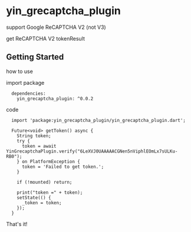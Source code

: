 # yin_grecaptcha_plugin

support Google ReCAPTCHA V2 (not V3)

get ReCAPTCHA V2 tokenResult

## Getting Started


how to use

import package
```
  dependencies:
  	yin_grecaptcha_plugin: ^0.0.2
```

code
```
  import 'package:yin_grecaptcha_plugin/yin_grecaptcha_plugin.dart';
```
```
  Future<void> getToken() async {
    String token;
    try {
      token = await YinGrecaptchaPlugin.verify("6LeXVJ0UAAAAACGNen5nViphlEOmLx7sULKu-RB0");
    } on PlatformException {
      token = 'Failed to get token.';
    }

    if (!mounted) return;

    print("token =" + token);
    setState(() {
      _token = token;
    });
  }
```
That's it!
